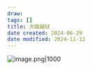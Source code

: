 ```yaml
---
draw:
tags: []
title: 大脑越狱
date created: 2024-06-29
date modified: 2024-11-12
---
```


![image.png|1000](https://imagehosting4picgo.oss-cn-beijing.aliyuncs.com/imagehosting/fix-dir%2Fpicgo%2Fpicgo-clipboard-images%2F2024%2F06%2F29%2F17-21-19-23a851be31e867b6833bdae3d6d881a0-20240629172118-77ca3b.png)
